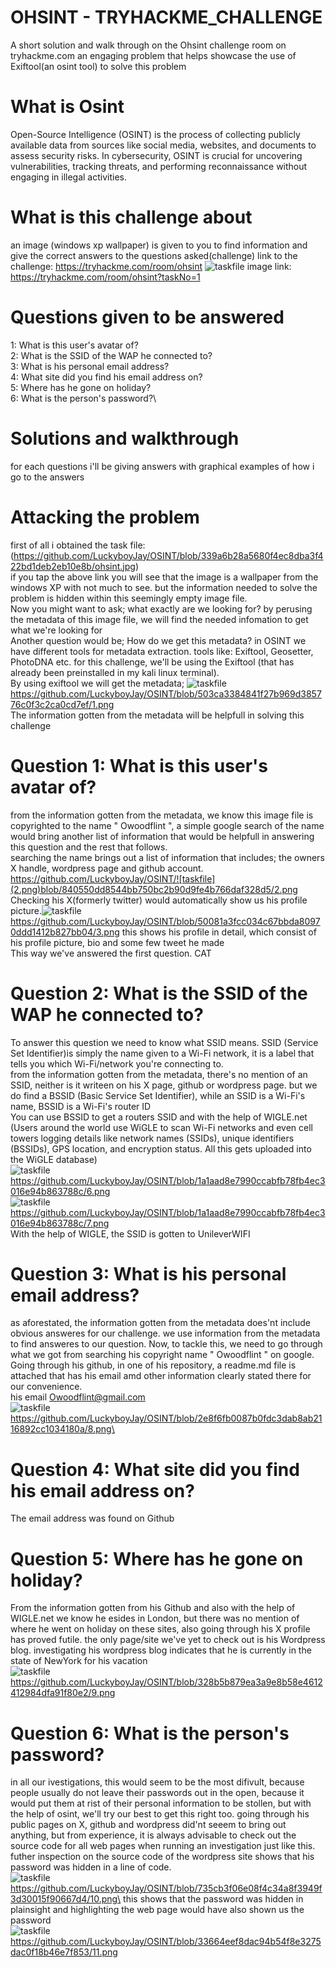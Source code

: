 # OHSINT - TRYHACKME_CHALLENGE
A short solution and walk through on the Ohsint challenge room on tryhackme.com an engaging problem that helps showcase the use of Exiftool(an osint tool) to solve this problem

# What is Osint
Open-Source Intelligence (OSINT) is the process of collecting publicly available data from sources like social media, websites, and documents to assess security risks. In cybersecurity, OSINT is crucial for uncovering vulnerabilities, tracking threats, and performing reconnaissance without engaging in illegal activities.

# What is this challenge about
an image (windows xp wallpaper) is given to you to find information and give the correct answers to the questions asked(challenge)
link to the challenge: https://tryhackme.com/room/ohsint ![taskfile](ohsint.jpg)
image link: https://tryhackme.com/room/ohsint?taskNo=1

# Questions given to be answered
1: What is this user's avatar of?\
2: What is the SSID of the WAP he connected to?\
3: What is his personal email address?\
4: What site did you find his email address on?\
5: Where has he gone on holiday?\
6: What is the person's password?\

# Solutions and walkthrough
for each questions i'll be giving answers with graphical examples of how i go to the answers

# Attacking the problem
first of all i obtained the task file: (https://github.com/LuckyboyJay/OSINT/blob/339a6b28a5680f4ec8dba3f422bd1deb2eb10e8b/ohsint.jpg)\
if you tap the above link you will see that the image is a wallpaper from the windows XP with not much to see. but the information needed to solve
the problem is hidden within this seemingly empty image file.\
Now you might want to ask; what exactly are we looking for? by perusing the metadata of this image file, we will find the needed infomation to get what we're looking for\
Another question would be; How do we get this metadata? in OSINT we have different tools for metadata extraction. tools like: Exiftool, Geosetter, PhotoDNA etc. for this challenge, we'll be
using the Exiftool (that has already been preinstalled in my kali linux terminal).\
By using exiftool we will get the metadata; ![taskfile](1.png) https://github.com/LuckyboyJay/OSINT/blob/503ca3384841f27b969d385776c0f3c2ca0cd7ef/1.png \
The information gotten from the metadata will be helpfull in solving this challenge

# Question 1: What is this user's avatar of?
from the information gotten from the metadata, we know this image file is copyrighted to the name " Owoodflint ", a simple google search of the name would bring another list of information that would
be helpfull in answering this question and the rest that follows.\
searching the name brings out a list of information that includes; the owners X handle, wordpress page and github account. https://github.com/LuckyboyJay/OSINT/![taskfile](2.png)blob/840550dd8544bb750bc2b90d9fe4b766daf328d5/2.png \
Checking his X(formerly twitter) would automatically show us his profile picture.![taskfile](3.png) https://github.com/LuckyboyJay/OSINT/blob/50081a3fcc034c67bbda80970ddd1412b827bb04/3.png this shows his profile in detail, which consist of his profile picture, bio and some few tweet he made \
This way we've answered the first question. CAT

# Question 2: What is the SSID of the WAP he connected to?
To answer this question we need to know what SSID means. SSID (Service Set Identifier)is simply the name given to a Wi-Fi network, it is a label that tells you which Wi-Fi/network you're connecting to.\
from the information gotten from the metadata, there's no mention of an SSID, neither is it writeen on his  X page, github or wordpress page. but we do find a BSSID (Basic Service Set Identifier), while an SSID is
a Wi-Fi's name, BSSID is a Wi-Fi's router ID\
You can use BSSID to get a routers SSID and with the help of WIGLE.net (Users around the world use WiGLE to scan Wi-Fi networks and even cell towers logging details like network names (SSIDs), unique identifiers (BSSIDs), GPS location, and encryption status. All this gets uploaded into the WiGLE database)\
![taskfile](6.png)https://github.com/LuckyboyJay/OSINT/blob/1a1aad8e7990ccabfb78fb4ec3016e94b863788c/6.png \
![taskfile](7.png)https://github.com/LuckyboyJay/OSINT/blob/1a1aad8e7990ccabfb78fb4ec3016e94b863788c/7.png \
With the help of WIGLE, the SSID is gotten to UnileverWIFI

# Question 3: What is his personal email address?
as aforestated, the information gotten from the metadata does'nt include obvious answeres for our challenge. we use information from the metadata to find answeres to our question. Now, to tackle this, we need to go through what we got from
searching his copyright name " Owoodflint " on  google. Going through his github, in one of his repository, a readme.md file is attached that has his email amd other information clearly stated there for our convenience.\
his email Owoodflint@gmail.com\
![taskfile](8.png)https://github.com/LuckyboyJay/OSINT/blob/2e8f6fb0087b0fdc3dab8ab2116892cc1034180a/8.png\

# Question 4: What site did you find his email address on?
The email address was found on Github

# Question 5: Where has he gone on holiday?
From the information gotten from his Github and also with the help of WIGLE.net we know he esides in London, but there was no mention of where he went on holiday on these sites, also going through his X profile
has proved futile. the only page/site we've yet to check out is his Wordpress blog. investigating his wordpress blog indicates that he is currently in the state of NewYork for his vacation\
![taskfile](9.png)https://github.com/LuckyboyJay/OSINT/blob/328b5b879ea3a9e8b58e4612412984dfa91f80e2/9.png

# Question 6: What is the person's password?
in all our ivestigations, this would seem to be the most difivult, because people usually do not leave their passwords out in the open, because it would put them at rist of their personal information to be stollen, but with the help of osint,
we'll try our best to get this right too. going through his public pages on X, github and wordpress did'nt seeem to bring out anything, but from experience, it is always advisable to check out the source code for all web pages when running an investigation just like this. futher inspection on the source code of the wordpress site shows that his password was hidden in a line of code.\
![taskfile](10.png)https://github.com/LuckyboyJay/OSINT/blob/735cb3f06e08f4c34a8f3949f3d30015f90667d4/10.png\
this shows that the password was hidden in plainsight and highlighting the web page would have also shown us the password\
![taskfile](11.png)https://github.com/LuckyboyJay/OSINT/blob/33664eef8dac94b54f8e3275dac0f18b46e7f853/11.png


























